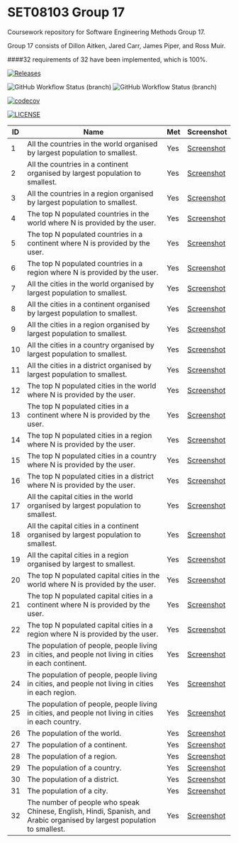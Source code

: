 # SET08103 Group 17

Coursework repository for Software Engineering Methods Group 17.

Group 17 consists of Dillon Aitken, Jared Carr, James Piper, and Ross Muir.

####32 requirements of 32 have been implemented, which is 100%.

[![Releases](https://img.shields.io/github/release/Dilloid/sem-group-17/all.svg?style=flat-square)](https://github.com/Dilloid/sem-group-17/releases)

![GitHub Workflow Status (branch)](https://img.shields.io/github/workflow/status/Dilloid/sem-group-17/A%20workflow%20for%20sem-group-17%20coursework/master?label=master&style=flat-square)
![GitHub Workflow Status (branch)](https://img.shields.io/github/workflow/status/Dilloid/sem-group-17/A%20workflow%20for%20sem-group-17%20coursework/develop?label=develop&style=flat-square)

[![codecov](https://codecov.io/gh/Dilloid/sem-group-17/branch/master/graph/badge.svg?token=TKSJBC6S4Y)](https://codecov.io/gh/Dilloid/sem-group-17)

[![LICENSE](https://img.shields.io/github/license/Dilloid/sem-group-17.svg?style=flat-square)](https://github.com/Dilloid/sem-group-17/blob/master/LICENSE)

| ID  | Name                                                                                                                     | Met | Screenshot                         |
|-----|--------------------------------------------------------------------------------------------------------------------------|-----|------------------------------------|
| 1   | All the countries in the world organised by largest population to smallest.                                              | Yes | [Screenshot](reports/report1.png)  |
| 2   | All the countries in a continent organised by largest population to smallest.                                            | Yes | [Screenshot](reports/report2.png)  |
| 3   | All the countries in a region organised by largest population to smallest.                                               | Yes | [Screenshot](reports/report3.png)  |
| 4   | The top N populated countries in the world where N is provided by the user.                                              | Yes | [Screenshot](reports/report4.png)  |
| 5   | The top N populated countries in a continent where N is provided by the user.                                            | Yes | [Screenshot](reports/report5.png)  |
| 6   | The top N populated countries in a region where N is provided by the user.                                               | Yes | [Screenshot](reports/report6.png)  |
| 7   | All the cities in the world organised by largest population to smallest.                                                 | Yes | [Screenshot](reports/report7.png)  |
| 8   | All the cities in a continent organised by largest population to smallest.                                               | Yes | [Screenshot](reports/report8.png)  |
| 9   | All the cities in a region organised by largest population to smallest.                                                  | Yes | [Screenshot](reports/report9.png)  |
| 10  | All the cities in a country organised by largest population to smallest.                                                 | Yes | [Screenshot](reports/report10.png) |
| 11  | All the cities in a district organised by largest population to smallest.                                                | Yes | [Screenshot](reports/report11.png) |
| 12  | The top N populated cities in the world where N is provided by the user.                                                 | Yes | [Screenshot](reports/report12.png) |
| 13  | The top N populated cities in a continent where N is provided by the user.                                               | Yes | [Screenshot](reports/report13.png) |
| 14  | The top N populated cities in a region where N is provided by the user.                                                  | Yes | [Screenshot](reports/report14.png) |
| 15  | The top N populated cities in a country where N is provided by the user.                                                 | Yes | [Screenshot](reports/report15.png) |
| 16  | The top N populated cities in a district where N is provided by the user.                                                | Yes | [Screenshot](reports/report16.png) |
| 17  | All the capital cities in the world organised by largest population to smallest.                                         | Yes | [Screenshot](reports/report17.png) |
| 18  | All the capital cities in a continent organised by largest population to smallest.                                       | Yes | [Screenshot](reports/report18.png) |
| 19  | All the capital cities in a region organised by largest to smallest.                                                     | Yes | [Screenshot](reports/report19.png) |
| 20  | The top N populated capital cities in the world where N is provided by the user.                                         | Yes | [Screenshot](reports/report20.png) |
| 21  | The top N populated capital cities in a continent where N is provided by the user.                                       | Yes | [Screenshot](reports/report21.png) |
| 22  | The top N populated capital cities in a region where N is provided by the user.                                          | Yes | [Screenshot](reports/report22.png) |
| 23  | The population of people, people living in cities, and people not living in cities in each continent.                    | Yes | [Screenshot](reports/report23.png) |
| 24  | The population of people, people living in cities, and people not living in cities in each region.                       | Yes | [Screenshot](reports/report24.png) |
| 25  | The population of people, people living in cities, and people not living in cities in each country.                      | Yes | [Screenshot](reports/report25.png) |
| 26  | The population of the world.                                                                                             | Yes | [Screenshot](reports/report26.png) |
| 27  | The population of a continent.                                                                                           | Yes | [Screenshot](reports/report27.png) |
| 28  | The population of a region.                                                                                              | Yes | [Screenshot](reports/report28.png) |
| 29  | The population of a country.                                                                                             | Yes | [Screenshot](reports/report29.png) |
| 30  | The population of a district.                                                                                            | Yes | [Screenshot](reports/report30.png) |
| 31  | The population of a city.                                                                                                | Yes | [Screenshot](reports/report31.png) |
| 32  | The number of people who speak Chinese, English, Hindi, Spanish, and Arabic organised by largest population to smallest. | Yes | [Screenshot](reports/report32.png) |